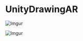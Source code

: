 # UnityDrawingAR

![Imgur](https://i.imgur.com/6Yuz75c.gifv)

![Imgur](https://i.imgur.com/sBIQrXZ.gifv)
